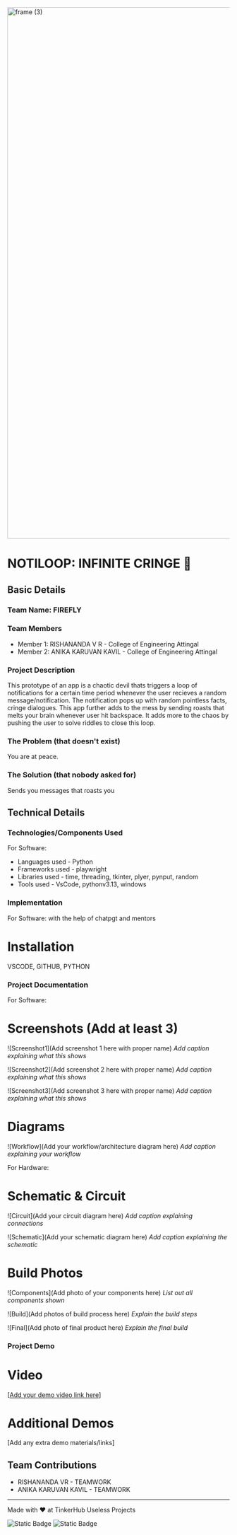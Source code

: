 <img width="3188" height="1202" alt="frame (3)" src="https://github.com/user-attachments/assets/517ad8e9-ad22-457d-9538-a9e62d137cd7" />



# NOTILOOP: INFINITE CRINGE 🎯

## Basic Details
### Team Name: FIREFLY


### Team Members

- Member 1: RISHANANDA V R  -  College of Engineering Attingal
- Member 2: ANIKA KARUVAN KAVIL -  College of Engineering Attingal

### Project Description
This prototype of an app is a chaotic devil thats triggers a loop of notifications for a certain time period whenever the user recieves a random message/notification. The notification pops up with random pointless facts, cringe dialogues.
This app further adds to the mess by sending roasts that melts your brain whenever user hit backspace.
It adds more to the chaos by pushing the user to solve riddles to close this loop.

### The Problem (that doesn't exist)
You are at peace.

### The Solution (that nobody asked for)
Sends you messages that roasts you

## Technical Details
### Technologies/Components Used
For Software:
- Languages used - Python
- Frameworks used - playwright
- Libraries used - time, threading, tkinter, plyer, pynput, random
- Tools used - VsCode, pythonv3.13, windows


### Implementation
For Software: with the help of chatpgt and mentors
# Installation
VSCODE,  GITHUB, PYTHON


### Project Documentation
For Software:

# Screenshots (Add at least 3)
![Screenshot1](Add screenshot 1 here with proper name)
*Add caption explaining what this shows*

![Screenshot2](Add screenshot 2 here with proper name)
*Add caption explaining what this shows*

![Screenshot3](Add screenshot 3 here with proper name)
*Add caption explaining what this shows*

# Diagrams
![Workflow](Add your workflow/architecture diagram here)
*Add caption explaining your workflow*

For Hardware:

# Schematic & Circuit
![Circuit](Add your circuit diagram here)
*Add caption explaining connections*

![Schematic](Add your schematic diagram here)
*Add caption explaining the schematic*

# Build Photos
![Components](Add photo of your components here)
*List out all components shown*

![Build](Add photos of build process here)
*Explain the build steps*

![Final](Add photo of final product here)
*Explain the final build*

### Project Demo
# Video
[[Add your demo video link here](https://drive.google.com/file/d/1uy2ixdeM5mttG-sNPu3uC7wApodat3oO/view?usp=sharing)]



# Additional Demos
[Add any extra demo materials/links]

## Team Contributions
- RISHANANDA VR - TEAMWORK
- ANIKA KARUVAN KAVIL - TEAMWORK
---
Made with ❤️ at TinkerHub Useless Projects 

![Static Badge](https://img.shields.io/badge/TinkerHub-24?color=%23000000&link=https%3A%2F%2Fwww.tinkerhub.org%2F)
![Static Badge](https://img.shields.io/badge/UselessProjects--25-25?link=https%3A%2F%2Fwww.tinkerhub.org%2Fevents%2FQ2Q1TQKX6Q%2FUseless%2520Projects)



